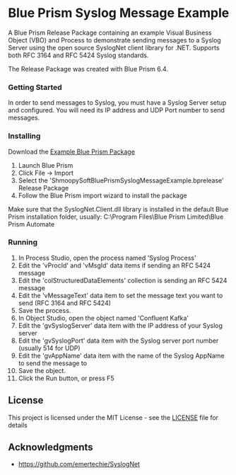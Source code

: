 # Blue Prism Syslog Message Example

A Blue Prism Release Package containing an example Visual Business Object (VBO) and Process to demonstrate sending messages to a Syslog Server using the open source SyslogNet client library for .NET. Supports both RFC 3164 and RFC 5424 Syslog standards.

The Release Package was created with Blue Prism 6.4.

### Getting Started

In order to send messages to Syslog, you must have a Syslog Server setup and configured. You will need its IP address and UDP Port number to send messages.

### Installing

Download the [Example Blue Prism Package](ShmoopySoftBluePrismSyslogMessageExample.bprelease)

1. Launch Blue Prism
2. Click File -> Import
3. Select the 'ShmoopySoftBluePrismSyslogMessageExample.bprelease' Release Package
4. Follow the Blue Prism import wizard to install the package

Make sure that the SyslogNet.Client.dll library is installed in the default Blue Prism installation folder, usually: C:\Program Files\Blue Prism Limited\Blue Prism Automate

### Running

1. In Process Studio, open the process named 'Syslog Process'
2. Edit the 'vProcId' and 'vMsgId' data items if sending an RFC 5424 message
3. Edit the 'colStructuredDataElements' collection is sending an RFC 5424 message
4. Edit the 'vMessageText' data item to set the message text you want to send (RFC 3164 and RFC 5424)
5. Save the process.
6. In Object Studio, open the object named 'Confluent Kafka'
7. Edit the 'gvSyslogServer' data item with the IP address of your Syslog server
8. Edit the 'gvSyslogPort' data item with the Syslog server port number (usually 514 for UDP)
9. Edit the 'gvAppName' data item with the name of the Syslog AppName to send the message to
10. Save the object.
11. Click the Run button, or press F5

## License

This project is licensed under the MIT License - see the [LICENSE](LICENSE) file for details

## Acknowledgments

* https://github.com/emertechie/SyslogNet
